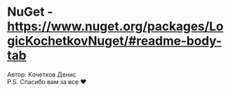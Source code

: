 # NuGet - https://www.nuget.org/packages/LogicKochetkovNuget/#readme-body-tab
Автор: Кочетков Денис  
P.S. Спасибо вам за все ❤
